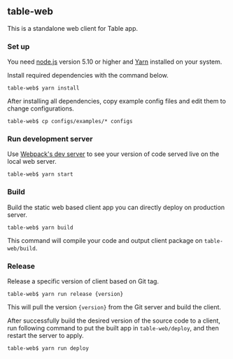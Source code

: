
## table-web

This is a standalone web client for Table app.

### Set up

You need [node.js](https://nodejs.org/en/) version 5.10 or higher and [Yarn](https://yarnpkg.com/en/docs/install) installed on your system.

Install required dependencies with the command below.

```
table-web$ yarn install
```

After installing all dependencies, copy example config files and edit them to change configurations.

```
table-web$ cp configs/examples/* configs
```

### Run development server

Use [Webpack's dev server](https://webpack.js.org/configuration/dev-server/) to see your version of code served live on the local web server.

```
table-web$ yarn start
```

### 

### Build

Build the static web based client app you can directly deploy on production server.

```
table-web$ yarn build
```

This command will compile your code and output client package on `table-web/build`.

### Release

Release a specific version of client based on Git tag.

```
table-web$ yarn run release {version}
```

This will pull the version `{version}` from the Git server and build the client.

After successfully build the desired version of the source code to a client, run following command to put the built app in `table-web/deploy`, and then restart the server to apply.

```
table-web$ yarn run deploy
```
